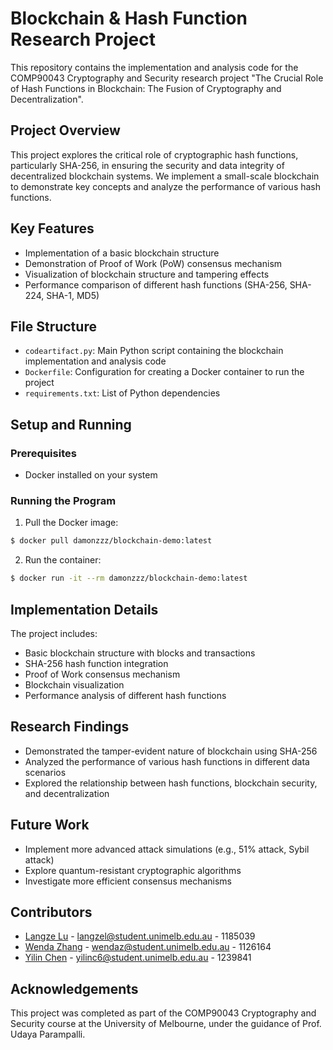 # Blockchain & Hash Function Research Project

This repository contains the implementation and analysis code for the COMP90043 Cryptography and Security research project "The Crucial Role of Hash Functions in Blockchain: The Fusion of Cryptography and Decentralization".

## Project Overview

This project explores the critical role of cryptographic hash functions, particularly SHA-256, in ensuring the security and data integrity of decentralized blockchain systems. We implement a small-scale blockchain to demonstrate key concepts and analyze the performance of various hash functions.

## Key Features

- Implementation of a basic blockchain structure
- Demonstration of Proof of Work (PoW) consensus mechanism
- Visualization of blockchain structure and tampering effects
- Performance comparison of different hash functions (SHA-256, SHA-224, SHA-1, MD5)

## File Structure

- `codeartifact.py`: Main Python script containing the blockchain implementation and analysis code
- `Dockerfile`: Configuration for creating a Docker container to run the project
- `requirements.txt`: List of Python dependencies

## Setup and Running

### Prerequisites

- Docker installed on your system

### Running the Program

1. Pull the Docker image:

``` bash
$ docker pull damonzzz/blockchain-demo:latest
```

2. Run the container:

``` bash
$ docker run -it --rm damonzzz/blockchain-demo:latest
```

## Implementation Details

The project includes:
- Basic blockchain structure with blocks and transactions
- SHA-256 hash function integration
- Proof of Work consensus mechanism
- Blockchain visualization
- Performance analysis of different hash functions

## Research Findings

- Demonstrated the tamper-evident nature of blockchain using SHA-256
- Analyzed the performance of various hash functions in different data scenarios
- Explored the relationship between hash functions, blockchain security, and decentralization

## Future Work

- Implement more advanced attack simulations (e.g., 51% attack, Sybil attack)
- Explore quantum-resistant cryptographic algorithms
- Investigate more efficient consensus mechanisms

## Contributors

- [Langze Lu](https://github.com/LangzeL) - langzel@student.unimelb.edu.au - 1185039
- [Wenda Zhang](https://github.com/WendaZhang08) - wendaz@student.unimelb.edu.au - 1126164
- [Yilin Chen](https://github.com/6188145) - yilinc6@student.unimelb.edu.au - 1239841

## Acknowledgements

This project was completed as part of the COMP90043 Cryptography and Security course at the University of Melbourne, under the guidance of Prof. Udaya Parampalli.